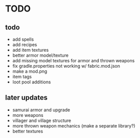 # TODO

## todo
- add spells
- add recipes
- add item textures
- better armor model/texture
- add missing model textures for armor and thrown weapons
- fix gradle.properties not working w/ fabric.mod.json
- make a mod.png
- item tags
- loot pool additions

## later updates
- samurai armor and upgrade
- more weapons
- villager and village structure
- more thrown weapon mechanics (make a separate library?)
- better textures